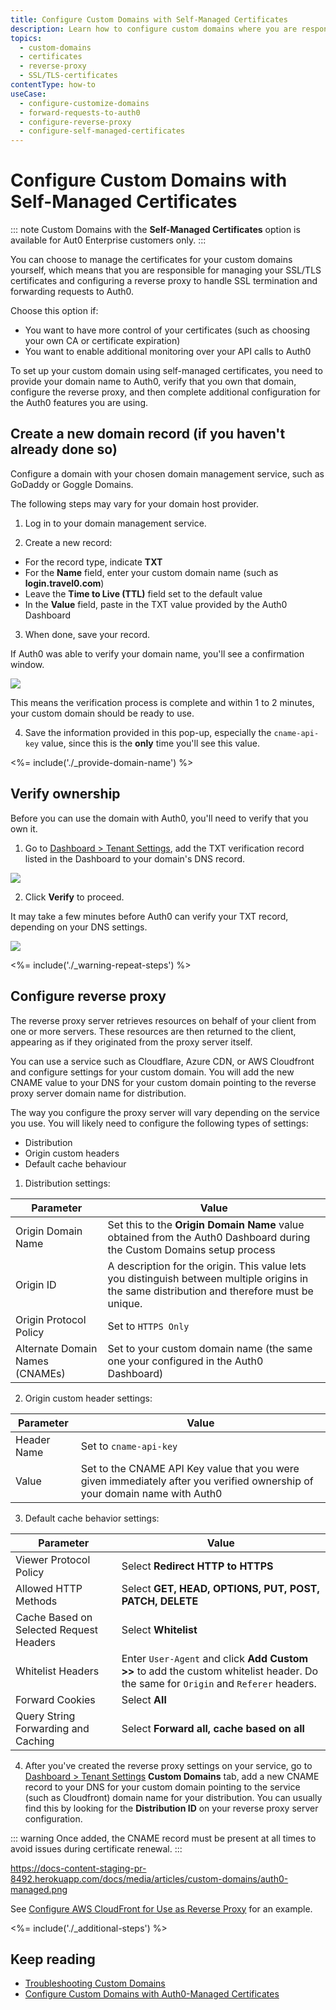 ```yaml
---
title: Configure Custom Domains with Self-Managed Certificates
description: Learn how to configure custom domains where you are responsible for SSL/TLS certificates, the reverse proxy to handle SSL termination, and forwarding requests to Auth0. 
topics:
  - custom-domains
  - certificates
  - reverse-proxy
  - SSL/TLS-certificates
contentType: how-to
useCase: 
  - configure-customize-domains
  - forward-requests-to-auth0
  - configure-reverse-proxy
  - configure-self-managed-certificates
---
```

# Configure Custom Domains with Self-Managed Certificates

::: note
Custom Domains with the **Self-Managed Certificates** option is available for Aut0 Enterprise customers only.
:::

You can choose to manage the certificates for your custom domains yourself, which means that you are responsible for managing your SSL/TLS certificates and configuring a reverse proxy to handle SSL termination and forwarding requests to Auth0. 

Choose this option if:

* You want to have more control of your certificates (such as choosing your own CA or certificate expiration)
* You want to enable additional monitoring over your API calls to Auth0

To set up your custom domain using self-managed certificates, you need to provide your domain name to Auth0, verify that you own that domain, configure the reverse proxy, and then complete additional configuration for the Auth0 features you are using.

## Create a new domain record (if you haven't already done so)

Configure a domain with your chosen domain management service, such as GoDaddy or Goggle Domains. 

The following steps may vary for your domain host provider.

1. Log in to your domain management service.

2. Create a new record:

  * For the record type, indicate **TXT**
  * For the **Name** field, enter your custom domain name (such as **login.travel0.com**)
  * Leave the **Time to Live (TTL)** field set to the default value
  * In the **Value** field, paste in the TXT value provided by the Auth0 Dashboard

3. When done, save your record.

  If Auth0 was able to verify your domain name, you'll see a confirmation window. 

  ![](/media/articles/custom-domains/api-key.png)

  This means the verification process is complete and within 1 to 2 minutes, your custom domain should be ready to use.

4. Save the information provided in this pop-up, especially the `cname-api-key` value, since this is the **only** time you'll see this value.

<%= include('./_provide-domain-name') %>

## Verify ownership

Before you can use the domain with Auth0, you'll need to verify that you own it. 

1. Go to [Dashboard > Tenant Settings](${manage_url}/#/tenant), add the TXT verification record listed in the Dashboard to your domain's DNS record.

  ![](/media/articles/custom-domains/self-managed.png)

2. Click **Verify** to proceed.

  It may take a few minutes before Auth0 can verify your TXT record, depending on your DNS settings.

  ![](/media/articles/custom-domains/api-key.png)

<%= include('./_warning-repeat-steps') %>

## Configure reverse proxy

The reverse proxy server retrieves resources on behalf of your client from one or more servers. These resources are then returned to the client, appearing as if they originated from the proxy server itself.

You can use a service such as Cloudflare, Azure CDN, or AWS Cloudfront and configure settings for your custom domain. You will add the new CNAME value to your DNS for your custom domain pointing to the reverse proxy server domain name for distribution. 

The way you configure the proxy server will vary depending on the service you use. You will likely need to configure the following types of settings:

* Distribution
* Origin custom headers
* Default cache behaviour

1. Distribution settings: 

 | Parameter | Value |
  | - | - |
  | Origin Domain Name | Set this to the **Origin Domain Name** value obtained from the Auth0 Dashboard during the Custom Domains setup process |
  | Origin ID | A description for the origin. This value lets you distinguish between multiple origins in the same distribution and therefore must be unique. |
  | Origin Protocol Policy | Set to `HTTPS Only` |
  | Alternate Domain Names (CNAMEs) | Set to your custom domain name (the same one your configured in the Auth0 Dashboard) |

2. Origin custom header settings: 

  | Parameter | Value |
  | -- | -- |
  | Header Name | Set to `cname-api-key` |
  | Value | Set to the CNAME API Key value that you were given immediately after you verified ownership of your domain name with Auth0 |

3. Default cache behavior settings:

 | Parameter | Value |
  | - | - |
  | Viewer Protocol Policy | Select **Redirect HTTP to HTTPS** |
  | Allowed HTTP Methods | Select **GET, HEAD, OPTIONS, PUT, POST, PATCH, DELETE** |
  | Cache Based on Selected Request Headers | Select **Whitelist** |
  | Whitelist Headers | Enter `User-Agent` and click **Add Custom >>** to add the custom whitelist header. Do the same for `Origin` and `Referer` headers. |
  | Forward Cookies | Select **All** |
  | Query String Forwarding and Caching | Select **Forward all, cache based on all** |

4. After you've created the reverse proxy settings on your service, go to [Dashboard > Tenant Settings](${manage_url}/#/tenant) **Custom Domains** tab, add a new CNAME record to your DNS for your custom domain pointing to the service (such as Cloudfront) domain name for your distribution. You can usually find this by looking for the **Distribution ID** on your reverse proxy server configuration. 

  ::: warning
  Once added, the CNAME record must be present at all times to avoid issues during certificate renewal.
  :::

  https://docs-content-staging-pr-8492.herokuapp.com/docs/media/articles/custom-domains/auth0-managed.png

See [Configure AWS CloudFront for Use as Reverse Proxy](/custom-domains/set-up-cloudfront) for an example.

<%= include('./_additional-steps') %>

## Keep reading

* [Troubleshooting Custom Domains](/custom-domains/troubleshoot-custom-domains)
* [Configure Custom Domains with Auth0-Managed Certificates](/custom-domains/auth0-managed-certificates)